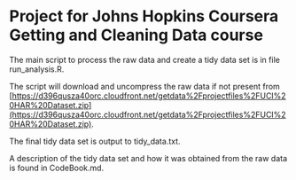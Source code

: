 # Project for Johns Hopkins Coursera Getting and Cleaning Data course

The main script to process the raw data and create a tidy data set is in file run_analysis.R. 

The script will download and uncompress the raw data if not present from [https://d396qusza40orc.cloudfront.net/getdata%2Fprojectfiles%2FUCI%20HAR%20Dataset.zip](https://d396qusza40orc.cloudfront.net/getdata%2Fprojectfiles%2FUCI%20HAR%20Dataset.zip).

The final tidy data set is output to tidy_data.txt.

A description of the tidy data set and how it was obtained from the raw data is found in CodeBook.md.